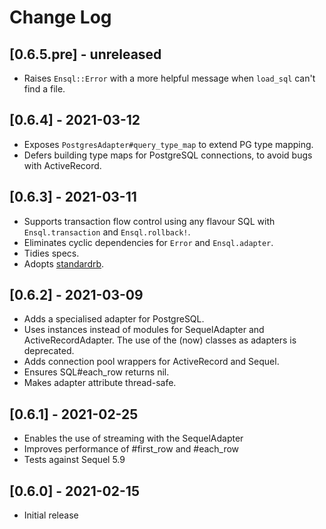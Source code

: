# Change Log

## [0.6.5.pre] - unreleased

- Raises `Ensql::Error` with a more helpful message when `load_sql` can't find a file.

## [0.6.4] - 2021-03-12

- Exposes `PostgresAdapter#query_type_map` to extend PG type mapping.
- Defers building type maps for PostgreSQL connections, to avoid bugs with ActiveRecord.

## [0.6.3] - 2021-03-11

- Supports transaction flow control using any flavour SQL with `Ensql.transaction` and `Ensql.rollback!`.
- Eliminates cyclic dependencies for `Error` and `Ensql.adapter`.
- Tidies specs.
- Adopts [standardrb](https://github.com/testdouble/standard).

## [0.6.2] - 2021-03-09

- Adds a specialised adapter for PostgreSQL.
- Uses instances instead of modules for SequelAdapter and ActiveRecordAdapter. The use of the (now) classes as adapters is deprecated.
- Adds connection pool wrappers for ActiveRecord and Sequel.
- Ensures SQL#each_row returns nil.
- Makes adapter attribute thread-safe.

## [0.6.1] - 2021-02-25

- Enables the use of streaming with the SequelAdapter
- Improves performance of #first_row and #each_row
- Tests against Sequel 5.9

## [0.6.0] - 2021-02-15

- Initial release
